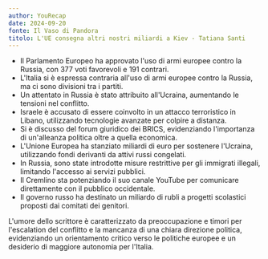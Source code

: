 ```yaml
---
author: YouRecap
date: 2024-09-20
fonte: Il Vaso di Pandora
titolo: L'UE consegna altri nostri miliardi a Kiev - Tatiana Santi
---
```


- Il Parlamento Europeo ha approvato l'uso di armi europee contro la Russia, con 377 voti favorevoli e 191 contrari.
- L'Italia si è espressa contraria all'uso di armi europee contro la Russia, ma ci sono divisioni tra i partiti.
- Un attentato in Russia è stato attribuito all'Ucraina, aumentando le tensioni nel conflitto.
- Israele è accusato di essere coinvolto in un attacco terroristico in Libano, utilizzando tecnologie avanzate per colpire a distanza.
- Si è discusso del forum giuridico dei BRICS, evidenziando l'importanza di un'alleanza politica oltre a quella economica.
- L'Unione Europea ha stanziato miliardi di euro per sostenere l'Ucraina, utilizzando fondi derivanti da attivi russi congelati.
- In Russia, sono state introdotte misure restrittive per gli immigrati illegali, limitando l'accesso ai servizi pubblici.
- Il Cremlino sta potenziando il suo canale YouTube per comunicare direttamente con il pubblico occidentale.
- Il governo russo ha destinato un miliardo di rubli a progetti scolastici proposti dai comitati dei genitori.

L'umore dello scrittore è caratterizzato da preoccupazione e timori per l'escalation del conflitto e la mancanza di una chiara direzione politica, evidenziando un orientamento critico verso le politiche europee e un desiderio di maggiore autonomia per l'Italia.
